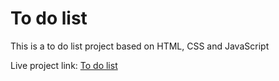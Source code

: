 # To do list

This is a to do list project based on HTML, CSS and JavaScript

Live project link: [To do list](https://ayushknath.github.io/to-do-list)
